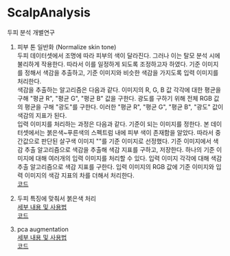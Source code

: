 # ScalpAnalysis
두피 분석 개별연구

1. 피부 톤 일반화 (Normalize skin tone)  
  두피 데이터셋에서 조명에 따라 피부의 색이 달라진다. 그러나 이는 탈모 분석 시에 불리하게 작용한다. 따라서 이를 일정하게 되도록 조정하고자 하였다. 기준 이미지를 정해서 색감을 추출하고, 기준 이미지와 비슷한 색감을 가지도록 입력 이미지를 처리한다.  
  색감을 추출하는 알고리즘은 다음과 같다. 이미지의 R, G, B 값 각각에 대한 평균을 구해 "평균 R", "평균 G", "평균 B" 값을 구한다. 광도를 구하기 위해 전체 RGB 값의 평균을 구해 "광도"를 구한다. 이러한 "평균 R", "평균 G", "평균 B", "광도" 값이 색감의 지표가 된다.  
  입력 이미지를 처리하는 과정은 다음과 같다. 기준이 되는 이미지를 정한다. 본 데이터셋에서는 붉은색~푸른색의 스펙트럼 내에 피부 색이 존재함을 알았다. 따라서 중간값으로 판단된 살구색 이미지 ""를 기준 이미지로 선정했다. 기준 이미지에서 색감 추출 알고리즘으로 색감을 추출해 색감 지표를 구하고, 저장한다. 하나의 기준 이미지에 대해 여러개의 입력 이미지를 처리할 수 있다. 입력 이미지 각각에 대해 색감 추출 알고리즘으로 색감 지표를 구한다. 입력 이미지의 RGB 값에 기준 이미지와 입력 이미지의 색감 지표의 차를 더해서 처리한다.  
  [코드](ColorPreprocessing/colorPreprocessing.py)
  

2. 두피 특징에 맞춰서 붉은색 처리  
  [세부 내용 및 사용법](ColorPreprocessing/redTransform.md)  
  [코드](ColorPreprocessing/redTransform.py)  

3. pca augmentation  
  [세부 내용 및 사용법](PcaColorAugmentation/PcaColorAugmentation.md)  
  [코드](PcaColorAugmentation/fancy_pca.py)
